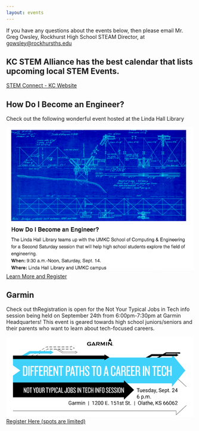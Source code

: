 ```yaml
---
layout: events
---
```



If you have any questions about the events below, then please email Mr. Greg Owsley, Rockhurst High School STEAM Director, at gowsley@rockhursths.edu  


## KC STEM Alliance has the best calendar that lists upcoming local STEM Events.

[STEM Connect - KC Website](https://www.kcstem.org/events/)

## How Do I Become an Engineer?
Check out the following wonderful event hosted at the Linda Hall Library
 <div class="flex-wrapper">
  <img src="/img/Become an Engineer.png">
</div>    
<a class="btn btn-primary" href="https://www.lindahall.org/event/engineering/?mc_cid=8c0e6e8ed5&mc_eid=d6ba1282f0" role="button">Learn More and Register</a>

## Garmin
Check out thRegistration is open for the Not Your Typical Jobs in Tech info session being held on September 24th from 6:00pm-7:30pm at Garmin Headquarters! This event is geared towards high school juniors/seniors and their parents who want to learn about tech-focused careers.
 <div class="flex-wrapper">
  <img src="/img/GarminEvent19.png">
</div>    
<a class="btn btn-primary" href="https://www.garmin.com/en-US/forms/alt-careers/" role="button">Register Here (spots are limited)</a>

